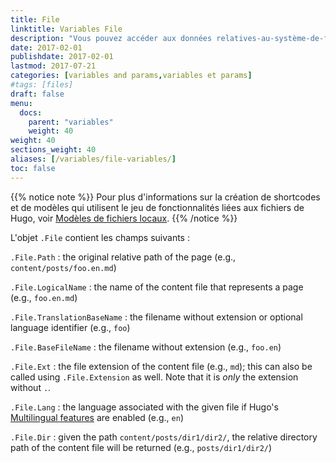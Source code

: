```yaml
---
title: File
linktitle: Variables File
description: "Vous pouvez accéder aux données relatives-au-système-de-fichier pour un fichier de contenu dans la variable `.File`."
date: 2017-02-01
publishdate: 2017-02-01
lastmod: 2017-07-21
categories: [variables and params,variables et params]
#tags: [files]
draft: false
menu:
  docs:
    parent: "variables"
    weight: 40
weight: 40
sections_weight: 40
aliases: [/variables/file-variables/]
toc: false
---
```


{{% notice note %}}
Pour plus d'informations sur la création de shortcodes et de modèles qui utilisent le jeu de fonctionnalités liées aux fichiers de Hugo, voir [Modèles de fichiers locaux](/templates/files/).
{{% /notice %}}

L'objet `.File` contient les champs suivants :

`.File.Path`
: the original relative path of the page (e.g., `content/posts/foo.en.md`)

`.File.LogicalName`
: the name of the content file that represents a page (e.g., `foo.en.md`)

`.File.TranslationBaseName`
: the filename without extension or optional language identifier (e.g., `foo`)

`.File.BaseFileName`
: the filename without extension (e.g., `foo.en`)

`.File.Ext`
: the file extension of the content file (e.g., `md`); this can also be called using `.File.Extension` as well. Note that it is *only* the extension without `.`.

`.File.Lang`
: the language associated with the given file if Hugo's [Multilingual features][multilingual] are enabled (e.g., `en`)

`.File.Dir`
: given the path `content/posts/dir1/dir2/`, the relative directory path of the content file will be returned (e.g., `posts/dir1/dir2/`)

[Multilingual]: /content-management/multilingual/